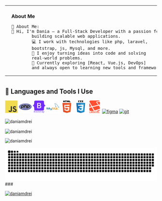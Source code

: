<table>
  <tr>
    <td>
      <img src="https://github.com/daniamdrei/daniamdrei/blob/main/ChatGPT%20Image%20May%201,%202025,%2003_00_32%20PM.png?raw=true" width='200px' hight="200px" alt="Floating Coder Girl" width="200"/>
    </td>
    <td>
      <h3>About Me</h3>
      <pre>💫 About Me:
👋 Hi, I'm Dania — a Full-Stack Developer with a passion for 
        building scalable web applications.
        💻 I work with technologies like php, laravel,
        bootstrap, js, Mysql, and more.
        🚀 I enjoy turning ideas into code and solving 
        real-world problems.
        🔧 Currently exploring [React, Vue.js, DevOps] 
        and always open to learning new tools and frameworks.</pre>
    </td>
  </tr>
</table>


<!--## 🌐 Socials:
[![LinkedIn](https://img.shields.io/badge/LinkedIn-%230077B5.svg?logo=linkedin&logoColor=white)](https://linkedin.com/in/https://www.linkedin.com/in/dania-mdra/) 

# 💻 Tech Stack:

<div align="left">
  <img src="https://cdn.jsdelivr.net/gh/devicons/devicon/icons/bootstrap/bootstrap-original.svg" height="40" alt="bootstrap logo"  />
  <img width="12" />
  <img src="https://cdn.jsdelivr.net/gh/devicons/devicon/icons/composer/composer-original.svg" height="40" alt="composer logo"  />
  <img width="12" />
  <img src="https://cdn.jsdelivr.net/gh/devicons/devicon/icons/css3/css3-original.svg" height="40" alt="css3 logo"  />
  <img width="12" />
  <img src="https://cdn.jsdelivr.net/gh/devicons/devicon/icons/github/github-original.svg" height="40" alt="github logo"  />
  <img width="12" />
  <img src="https://cdn.jsdelivr.net/gh/devicons/devicon/icons/html5/html5-original.svg" height="40" alt="html5 logo"  />
  <img width="12" />
  <img src="https://cdn.jsdelivr.net/gh/devicons/devicon/icons/javascript/javascript-original.svg" height="40" alt="javascript logo"  />
  <img width="12" />
  <img src="https://cdn.jsdelivr.net/gh/devicons/devicon/icons/jira/jira-original.svg" height="40" alt="jira logo"  />
  <img width="12" />
  <img src="https://cdn.jsdelivr.net/gh/devicons/devicon/icons/laravel/laravel-original.svg" height="40" alt="laravel logo"  />
  <img width="12" />
  <img src="https://cdn.jsdelivr.net/gh/devicons/devicon/icons/mysql/mysql-original.svg" height="40" alt="mysql logo"  />
  <img width="12" />
  <img src="https://cdn.jsdelivr.net/gh/devicons/devicon/icons/php/php-original.svg" height="40" alt="php logo"  />
</div>

###

###
# 📊 GitHub Stats:
![](https://github-readme-stats.vercel.app/api?username=daniamdrei&theme=dark&hide_border=false&include_all_commits=false&count_private=false)<br/>
![](https://nirzak-streak-stats.vercel.app/?user=daniamdrei&theme=dark&hide_border=false)<br/>
![](https://github-readme-stats.vercel.app/api/top-langs/?username=daniamdrei&theme=dark&hide_border=false&include_all_commits=false&count_private=false&layout=compact)

-->
<h1></h1>
<p></p>
<h2>🚀 Languages and Tools I Use</h2>
<p><a target="_blank" href="https://raw.githubusercontent.com/devicons/devicon/master/icons/javascript/javascript-original.svg" style="display: inline-block;"><img src="https://raw.githubusercontent.com/devicons/devicon/master/icons/javascript/javascript-original.svg" alt="javascript" width="42" height="42" /></a>
<a target="_blank" href="https://raw.githubusercontent.com/devicons/devicon/master/icons/php/php-original.svg" style="display: inline-block;"><img src="https://raw.githubusercontent.com/devicons/devicon/master/icons/php/php-original.svg" alt="php" width="42" height="42" /></a>
<a target="_blank" href="https://raw.githubusercontent.com/devicons/devicon/master/icons/bootstrap/bootstrap-plain-wordmark.svg" style="display: inline-block;"><img src="https://raw.githubusercontent.com/devicons/devicon/master/icons/bootstrap/bootstrap-plain-wordmark.svg" alt="bootstrap" width="42" height="42" /></a>
<a target="_blank" href="https://raw.githubusercontent.com/devicons/devicon/master/icons/mysql/mysql-original-wordmark.svg" style="display: inline-block;"><img src="https://raw.githubusercontent.com/devicons/devicon/master/icons/mysql/mysql-original-wordmark.svg" alt="mysql" width="42" height="42" /></a>
<a target="_blank" href="https://raw.githubusercontent.com/devicons/devicon/master/icons/html5/html5-original-wordmark.svg" style="display: inline-block;"><img src="https://raw.githubusercontent.com/devicons/devicon/master/icons/html5/html5-original-wordmark.svg" alt="html5" width="42" height="42" /></a>
<a target="_blank" href="https://raw.githubusercontent.com/devicons/devicon/master/icons/css3/css3-original-wordmark.svg" style="display: inline-block;"><img src="https://raw.githubusercontent.com/devicons/devicon/master/icons/css3/css3-original-wordmark.svg" alt="css3" width="42" height="42" /></a>
<a target="_blank" href="https://raw.githubusercontent.com/devicons/devicon/master/icons/laravel/laravel-plain-wordmark.svg" style="display: inline-block;"><img src="https://raw.githubusercontent.com/devicons/devicon/master/icons/laravel/laravel-plain-wordmark.svg" alt="laravel" width="42" height="42" /></a>
<a target="_blank" href="https://www.vectorlogo.zone/logos/figma/figma-icon.svg" style="display: inline-block;"><img src="https://www.vectorlogo.zone/logos/figma/figma-icon.svg" alt="figma" width="42" height="42" /></a>
<a target="_blank" href="https://www.vectorlogo.zone/logos/git-scm/git-scm-icon.svg" style="display: inline-block;"><img src="https://www.vectorlogo.zone/logos/git-scm/git-scm-icon.svg" alt="git" width="42" height="42" /></a></p>
<p><img align="center" src="https://github-readme-stats.vercel.app/api?username=daniamdrei&show_icons=true&locale=en" alt="daniamdrei" /></p>
<p><img align="center" src="https://github-readme-streak-stats.herokuapp.com/?user=daniamdrei&" alt="daniamdrei" /></p>
<p><img src="https://github-readme-stats.vercel.app/api/top-langs?username=daniamdrei&show_icons=true&locale=en&layout=compact" alt="daniamdrei" /></p>

<picture>
<source media="(prefers-color-scheme:light)" srcset="https://raw.githubusercontent.com/daniamdrei/daniamdrei/output/github-snake.svg" />
<img src="https://raw.githubusercontent.com/daniamdrei/daniamdrei/output/snake.svg" alt="Snake animation" />
</picture>
###
<p><a href="https://github.com/ryo-ma/github-profile-trophy"><img src="https://github-profile-trophy.vercel.app/?username=daniamdrei" alt="daniamdrei" /></a></p>


